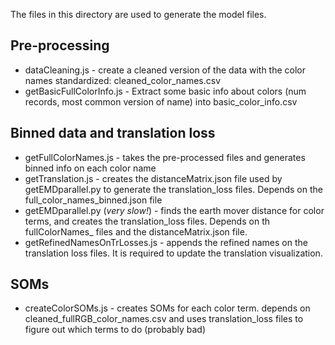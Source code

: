 The files in this directory are used to generate the model files.

## Pre-processing
* dataCleaning.js - create a cleaned version of the data with the color names standardized: cleaned_color_names.csv
* getBasicFullColorInfo.js - Extract some basic info about colors (num records, most common version of name) into basic_color_info.csv

## Binned data and translation loss
* getFullColorNames.js - takes the pre-processed files and generates binned info on each color name
* getTranslation.js - creates the distanceMatrix.json file used by getEMDparallel.py to generate the translation_loss files. Depends on the full_color_names_binned.json file
* getEMDparallel.py (_very slow!_) - finds the earth mover distance for color terms, and creates the translation_loss files. Depends on th fullColorNames_ files and the distanceMatrix.json file.
* getRefinedNamesOnTrLosses.js - appends the refined names on the translation loss files. It is required to update the translation visualization.

## SOMs

* createColorSOMs.js - creates SOMs for each color term. depends on cleaned_fullRGB_color_names.csv and uses translation_loss files to figure out which terms to do (probably bad)
